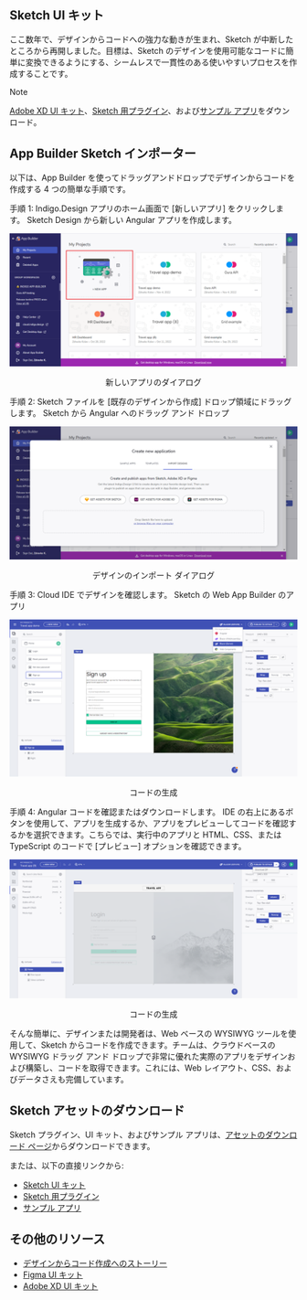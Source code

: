 ## Sketch UI キット

ここ数年で、デザインからコードへの強力な動きが生まれ、Sketch が中断したところから再開しました。目標は、Sketch のデザインを使用可能なコードに簡単に変換できるようにする、シームレスで一貫性のある使いやすいプロセスを作成することです。

> [!NOTE]
> [Adobe XD UI キット](https://dl.infragistics.com/products/Infragistics/Indigo.Design/ABECAC7231EE434C8CD3DC619BE6F75B/Infragistics_IndigoDesign_UI_Kit.zip)、[Sketch 用プラグイン](https://dl.infragistics.com/products/Infragistics/Indigo.Design/9EB45F5BB4B3442F8B4CECB3EB403063/Infragistics_IndigoDesign_Sketch_Plugin.zip)、および[サンプル アプリ](https://dl.infragistics.com/products/Infragistics/Indigo.Design/Samples/Infragistics_IndigoDesign_Sample_Apps.zip)をダウンロード。

## App Builder Sketch インポーター
以下は、App Builder を使ってドラッグアンドドロップでデザインからコードを作成する 4 つの簡単な手順です。

手順 1: Indigo.Design アプリのホーム画面で [新しいアプリ] をクリックします。
Sketch Design から新しい Angular アプリを作成します。

<img class="box-shadow" src="../images/new-app-dialog.PNG" />
<p style="width: 100%; text-align:center;">新しいアプリのダイアログ</p>

手順 2: Sketch ファイルを [既存のデザインから作成] ドロップ領域にドラッグします。
Sketch から Angular へのドラッグ アンド ドロップ

<img class="box-shadow" src="../images/import-designs-dialog.PNG" />
<p style="width: 100%; text-align:center;">デザインのインポート ダイアログ</p>

手順 3: Cloud IDE でデザインを確認します。
Sketch の Web App Builder のアプリ

<img class="box-shadow" src="../images/generate-code.PNG" />
<p style="width: 100%; text-align:center;">コードの生成</p>

手順 4: Angular コードを確認またはダウンロードします。
IDE の右上にあるボタンを使用して、アプリを生成するか、アプリをプレビューしてコードを確認するかを選択できます。こちらでは、実行中のアプリと HTML、CSS、または TypeScript のコードで [プレビュー] オプションを確認できます。

<img class="box-shadow" src="../images/download-project.png" />
<p style="width: 100%; text-align:center;">コードの生成</p>


そんな簡単に、デザインまたは開発者は、Web ベースの WYSIWYG ツールを使用して、Sketch からコードを作成できます。チームは、クラウドベースの WYSIWYG ドラッグ アンド ドロップで非常に優れた実際のアプリをデザインおよび構築し、コードを取得できます。これには、Web レイアウト、CSS、およびデータさえも完備しています。

## Sketch アセットのダウンロード 

Sketch プラグイン、UI キット、およびサンプル アプリは、[アセットのダウンロード ページ](https://cloud.indigo.design/resources/sketch)からダウンロードできます。

または、以下の直接リンクから:
- [Sketch UI キット](https://dl.infragistics.com/products/Infragistics/Indigo.Design/ABECAC7231EE434C8CD3DC619BE6F75B/Infragistics_IndigoDesign_UI_Kit.zip)
- [Sketch 用プラグイン](https://dl.infragistics.com/products/Infragistics/Indigo.Design/9EB45F5BB4B3442F8B4CECB3EB403063/Infragistics_IndigoDesign_Sketch_Plugin.zip)
- [サンプル アプリ](https://dl.infragistics.com/products/Infragistics/Indigo.Design/Samples/Infragistics_IndigoDesign_Sample_Apps.zip)

## その他のリソース

<div class="divider--half"></div>

* [デザインからコード作成へのストーリー](../design-to-code-story.md)
* [Figma UI キット](figma.md)
* [Adobe XD UI キット](adobe-xd.md)
